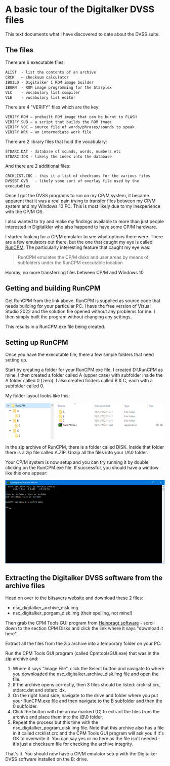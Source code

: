 # A basic tour of the Digitalker DVSS files

This text documents what I have discovered to date about the DVSS suite.

## The files

There are 6 executable files:
```
ALIST  - list the contents of an archive
CRCK   – checksum calculator
IBUILD - Digitalker I ROM image builder
IBURN  - ROM image programming for the Starplex
VLC    - vocabulary list compiler
VLE    - vocabulary list editor
```
There are 4 "VERIFY" files which are the key:
```
VERIFY.ROM – prebuilt ROM image that can be burnt to FLASH
VERIFY.SUB – a script that builds the ROM image
VERIFY.VOC – source file of words/phrases/sounds to speak
VERIFY.WRK – an intermediate work file
```
There are 2 library files that hold the vocabulary:
```
STDARC.DAT - database of sounds, words, numbers etc
STDARC.IDX - likely the index into the database
```
And there are 2 additional files:
```
CRCKLIST.CRC - this it a list of checksums for the various files
DVSSBT.OVR   - likely some sort of overlay file used by the executables
```


Once I got the DVSS programs to run on my CP/M system, it became apparent that it was a real pain trying to transfer files between my CP/M system and my Windows 10 PC. This is most likely due to my inexperience with the CP/M OS.

I also wanted to try and make my findings available to more than just people interested in Digitalkler who also happend to have some CP/M hardware.

I started looking for a CP/M emulator to see what options there were. There are a few emulators out there, but the one that caught my eye is called [RunCPM](https://github.com/MockbaTheBorg/RunCPM). The particularly interesting feature that caught my eye was:

> RunCPM emulates the CP/M disks and user areas by means of subfolders under the RunCPM executable location

Hooray, no more transferring files between CP/M and WIndows 10.

## Getting and building RunCPM

Get RunCPM from the link above. RunCPM is supplied as source code that needs building for your particular PC. I have the free version of Visual Studio 2022 and the solution file opened without any problems for me. I then simply built the program without changing any settings.

This results in a RunCPM.exe file being created.

## Setting up RunCPM

Once you have the executable file, there a few simple folders that need setting up.

Start by creating a folder for your RunCPM.exe file. I created D:\RunCPM as mine. I then created a folder called A (upper case) with subfolder inside the A folder called 0 (zero). I also created folders called B & C, each with a subfolder called 0.

My folder layout looks like this:

![RunCPM Folder Layout](https://github.com/MarkD833/Digitalker-Digital-Voice-Selection-Software/blob/main/images/RunCPM_folders.png)

In the zip archive of RunCPM, there is a folder called DISK. Inside that folder there is a zip file called A.ZIP. Unzip all the files into your \A\0 folder.

Your CP/M system is now setup and you can try running it by double clicking on the RunCPM.exe file. If successful, you should have a window like this one appear:

![RunCPM shell](https://github.com/MarkD833/Digitalker-Digital-Voice-Selection-Software/blob/main/images/RunCPM_shell.png)

## Extracting the Digitalker DVSS software from the archive files

Head on over to the [bitsavers website](http://bitsavers.informatik.uni-stuttgart.de/components/national/digitalker/NSC_DIGITALKER_CPM/) and download these 2 files:

- nsc_digitalker_archive_disk.img
- nsc_digitalker_porgam_disk.img  (their spelling, not mine!)

Then grab the CPM Tools GUI program from [Heinpragt software](https://www.heinpragt-software.com/cpmbox-a-cpm-2-2-emulator/) - scroll down to the section CPM Disks and click the link where it says "download it here".

Extract all the files from the zip archive into a temporary folder on your PC.

Run the CPM Tools GUI program (called CpmtoolsGUI.exe) that was in the zip archive and:
1. Where it says "Image File", click the Select button and navigate to where you downloaded the nsc_digitalker_archive_disk.img file and open the file.
2. If the archive opens correctly, then 3 files should be listed: crcklist.crc, stdarc.dat and stdarc.idx.
3. On the right hand side, navigate to the drive and folder where you put your RunCPM.exe file and then navigate to the B subfolder and then the 0 subfolder.
4. Click the button with the arrow marked (G) to extract the files from the archive and place them into the \B\0 folder.
5. Repeat the process but this time with the nsc_digitalker_pogram_disk.img file. Note that this archive also has a file in it called crcklist.crc and the CPM Tools GUI program will ask you if it's OK to overwrite it. You can say yes or no here as the file isn't needed - it's just a checksum file for checking the archive integrity.

That's it. You should now have a CP/M emulator setup with the Digitalker DVSS software installed on the B: drive.

